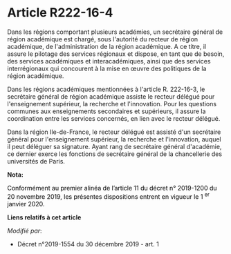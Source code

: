 # Article R222-16-4

Dans les régions comportant plusieurs académies, un secrétaire général de région académique est chargé, sous l'autorité du
recteur de région académique, de l'administration de la région académique. A ce titre, il assure le pilotage des services
régionaux et dispose, en tant que de besoin, des services académiques et interacadémiques, ainsi que des services
interrégionaux qui concourent à la mise en œuvre des politiques de la région académique.

Dans les régions académiques mentionnées à l'article R. 222-16-3, le secrétaire général de région académique assiste le
recteur délégué pour l'enseignement supérieur, la recherche et l'innovation. Pour les questions communes aux enseignements
secondaires et supérieurs, il assure la coordination entre les services concernés, en lien avec le recteur délégué.

Dans la région Ile-de-France, le recteur délégué est assisté d'un secrétaire général pour l'enseignement supérieur, la
recherche et l'innovation, auquel il peut déléguer sa signature. Ayant rang de secrétaire général d'académie, ce dernier
exerce les fonctions de secrétaire général de la chancellerie des universités de Paris.

**Nota:**

<font color="black">Conformément au premier alinéa de l’article 11 du décret n° 2019-1200 du 20 novembre 2019, les présentes
dispositions entrent en vigueur le 1
    <sup>er</sup> janvier 2020.</font>

**Liens relatifs à cet article**

_Modifié par_:

  - Décret n°2019-1554 du 30 décembre 2019 - art. 1
